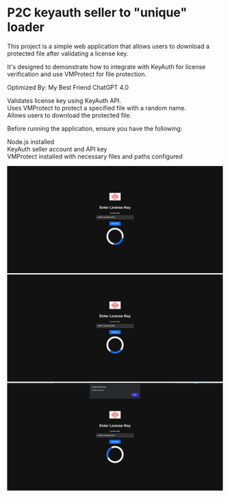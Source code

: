 
# P2C keyauth seller to "unique" loader


This project is a simple web application that allows users to download a protected file after validating a license key. 

It's designed to demonstrate how to integrate with KeyAuth for license verification and use VMProtect for file protection.

Optimized By: My Best Friend ChatGPT 4.0  

Validates license key using KeyAuth API.  
Uses VMProtect to protect a specified file with a random name.  
Allows users to download the protected file.  

Before running the application, ensure you have the following:

Node.js installed  
KeyAuth seller account and API key  
VMProtect installed with necessary files and paths configured  

![Logo1](https://raw.githubusercontent.com/zf9/Website2VMProtect/main/image.png)
![Logo2](https://raw.githubusercontent.com/zf9/Website2VMProtect/main/Screenshot%202024-06-28%20131305.png)
![Logo3](https://raw.githubusercontent.com/zf9/Website2VMProtect/main/Screenshot%202024-06-28%20131327.png)

